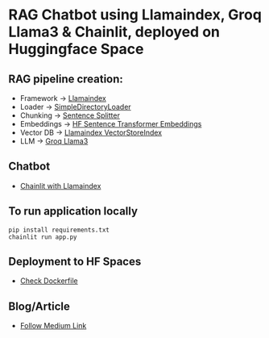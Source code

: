 # RAG Chatbot using Llamaindex, Groq Llama3 & Chainlit, deployed on Huggingface Space

## RAG pipeline creation:

- Framework -> [Llamaindex](https://docs.llamaindex.ai/en/stable/index.html) 
- Loader -> [SimpleDirectoryLoader](https://docs.llamaindex.ai/en/stable/module_guides/loading/simpledirectoryreader.html)
- Chunking -> [Sentence Splitter](https://docs.llamaindex.ai/en/stable/module_guides/loading/node_parsers/modules/#sentencesplitter)
- Embeddings -> [HF Sentence Transformer Embeddings](https://huggingface.co/sentence-transformers/all-MiniLM-L6-v2)
- Vector DB -> [Llamaindex VectorStoreIndex](https://docs.llamaindex.ai/en/stable/module_guides/indexing/vector_store_index.html)
- LLM -> [Groq Llama3](https://docs.llamaindex.ai/en/stable/examples/llm/groq.html#groq)

## Chatbot 
- [Chainlit with Llamaindex](https://docs.chainlit.io/integrations/llama-index)

## To run application locally
```
pip install requirements.txt
chainlit run app.py 
```

## Deployment to HF Spaces 
- [Check Dockerfile](./Dockerfile)

## Blog/Article
- [Follow Medium Link](https://itsjb13.medium.com/building-a-rag-chatbot-using-llamaindex-groq-with-llama3-chainlit-b1709f770f55)